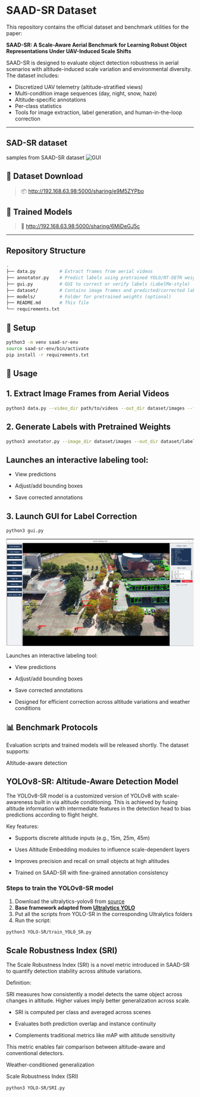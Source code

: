 # SAAD-SR Dataset

This repository contains the official dataset and benchmark utilities for the paper:

**SAAD-SR: A Scale-Aware Aerial Benchmark for Learning Robust Object Representations Under UAV-Induced Scale Shifts**

SAAD-SR is designed to evaluate object detection robustness in aerial scenarios with altitude-induced scale variation and environmental diversity. The dataset includes:

- Discretized UAV telemetry (altitude-stratified views)
- Multi-condition image sequences (day, night, snow, haze)
- Altitude-specific annotations
- Per-class statistics
- Tools for image extraction, label generation, and human-in-the-loop correction

---
## SAD-SR dataset 
samples from SAAD-SR dataset
![GUI](assests/4.jpg)

## 🔗 Dataset Download

> 📦 http://192.168.63.98:5000/sharing/e9M5ZYPbo
## 💾 Trained Models

> 🧠 http://192.168.63.98:5000/sharing/6MiDeGJ5c

---

## Repository Structure

```bash
.
├── data.py         # Extract frames from aerial videos
├── annotator.py    # Predict labels using pretrained YOLO/RT-DETR weights
├── gui.py          # GUI to correct or verify labels (LabelMe-style)
├── dataset/        # Contains image frames and predicted/corrected labels
├── models/         # Folder for pretrained weights (optional)
├── README.md       # This file
└── requirements.txt
```
## 🔧 Setup

```bash
python3 -m venv saad-sr-env
source saad-sr-env/bin/activate
pip install -r requirements.txt
```
## 📍 Usage
## 1. Extract Image Frames from Aerial Videos
```bash
python3 data.py --video_dir path/to/videos --out_dir dataset/images --fps 1
```
## 2. Generate Labels with Pretrained Weights
```bash
python3 annotator.py --image_dir dataset/images --out_dir dataset/labels --weights models/yolov8-sr.pt

```

## Launches an interactive labeling tool:

 -  View predictions

-   Adjust/add bounding boxes

-  Save corrected annotations


## 3. Launch GUI for Label Correction
```bash
python3 gui.py 

```

![GUI](assests/3.png)


Launches an interactive labeling tool:

- View predictions

- Adjust/add bounding boxes

 - Save corrected annotations

-  Designed for efficient correction across altitude variations and weather conditions

## 📊 Benchmark Protocols

Evaluation scripts and trained models will be released shortly. The dataset supports:

 Altitude-aware detection

 ## YOLOv8-SR: Altitude-Aware Detection Model

The YOLOv8-SR model is a customized version of YOLOv8 with scale-awareness built in via altitude conditioning. This is achieved by fusing altitude information with intermediate features in the detection head to bias predictions according to flight height.

Key features:

- Supports discrete altitude inputs (e.g., 15m, 25m, 45m)

-  Uses Altitude Embedding modules to influence scale-dependent layers

- Improves precision and recall on small objects at high altitudes

- Trained on SAAD-SR with fine-grained annotation consistency

### Steps to train the YOLOv8-SR model

1. Download the ultralytics-yolov8 from [source](https://github.com/ultralytics)
2. **Base framework adapted from [Ultralytics YOLO](https://github.com/ultralytics)**
3. Put all the scripts from YOLO-SR in the corresponding Ultralytics folders  
4. Run the script:

```bash
python3 YOLO-SR/train_YOLO_SR.py


```


##  Scale Robustness Index (SRI)


The Scale Robustness Index (SRI) is a novel metric introduced in SAAD-SR to quantify detection stability across altitude variations.

Definition:

SRI measures how consistently a model detects the same object across changes in altitude. Higher values imply better generalization across scale.

- SRI is computed per class and averaged across scenes

- Evaluates both prediction overlap and instance continuity

- Complements traditional metrics like mAP with altitude sensitivity

This metric enables fair comparison between altitude-aware and conventional detectors.

 

 Weather-conditioned generalization

 Scale Robustness Index (SRI)


 ```bash
python3 YOLO-SR/SRI.py


```
